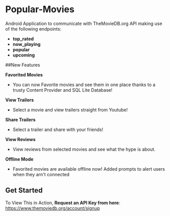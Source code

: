 # Popular-Movies
Android Application to communicate with TheMovieDB.org API making use of the following endpoints:
- <b>top_rated</b>
- <b>now_playing</b>
- <b>popular</b>
- <b>upcoming</b>

##New Features

<b>Favorited Movies </b>
- You can now Favorite movies and see them in one place thanks to a trusty Content Provider and SQL Lite Database!

<b>View Trailers</b>
- Select a movie and view trailers straight from Youtube! 

<b>Share Trailers</b>
- Select a trailer and share with your friends! 

<b>View Reviews</b>
- View reviews from selected movies and see what the hype is about.

<b>Offline Mode</b>
- Favorited movies are available offline now! Added prompts to alert users when they arn't connected

## Get Started
To View This in Action, **Request an API Key from here**:
https://www.themoviedb.org/account/signup


